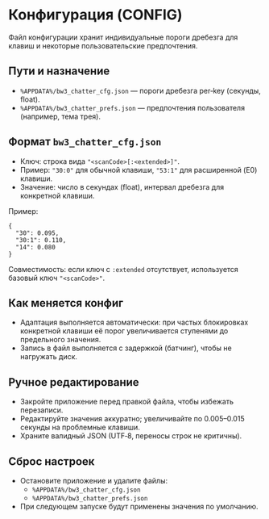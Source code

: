 # Конфигурация (CONFIG)

Файл конфигурации хранит индивидуальные пороги дребезга для клавиш и некоторые пользовательские предпочтения.

## Пути и назначение
- `%APPDATA%/bw3_chatter_cfg.json` — пороги дребезга per‑key (секунды, float).
- `%APPDATA%/bw3_chatter_prefs.json` — предпочтения пользователя (например, тема трея).

## Формат `bw3_chatter_cfg.json`
- Ключ: строка вида `"<scanCode>[:<extended>]"`.
- Пример: `"30:0"` для обычной клавиши, `"53:1"` для расширенной (E0) клавиши.
- Значение: число в секундах (float), интервал дребезга для конкретной клавиши.

Пример:
```
{
  "30": 0.095,
  "30:1": 0.110,
  "14": 0.080
}
```

Совместимость: если ключ с `:extended` отсутствует, используется базовый ключ `"<scanCode>"`.

## Как меняется конфиг
- Адаптация выполняется автоматически: при частых блокировках конкретной клавиши её порог увеличивается ступенями до предельного значения.
- Запись в файл выполняется с задержкой (батчинг), чтобы не нагружать диск.

## Ручное редактирование
- Закройте приложение перед правкой файла, чтобы избежать перезаписи.
- Редактируйте значения аккуратно; увеличивайте по 0.005–0.015 секунды на проблемные клавиши.
- Храните валидный JSON (UTF‑8, переносы строк не критичны).

## Сброс настроек
- Остановите приложение и удалите файлы:
  - `%APPDATA%/bw3_chatter_cfg.json`
  - `%APPDATA%/bw3_chatter_prefs.json`
- При следующем запуске будут применены значения по умолчанию.

